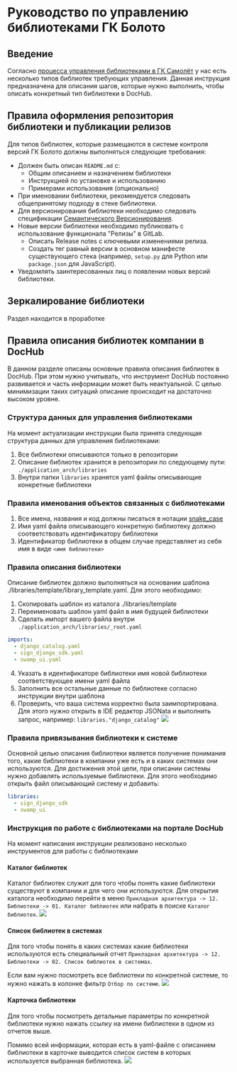 # Руководство по управлению библиотеками ГК Болото

## Введение

Согласно [процесса управления библиотеками в ГК Самолёт](/docs/swamp.libraries_management_process) у нас есть несколько типов библиотек требующих управления. Данная инструкция предназначена для описания шагов, которые нужно выполнить, чтобы описать конкретный тип библиотеки в DocHub.

## Правила оформления репозитория библиотеки и публикации релизов

Для типов библиотек, которые размещаются в системе контроля версий ГК Болото должны выполняться следующие требования:
* Должен быть описан `README.md` с:
  * Общим описанием и назначением библиотеки
  * Инструкцией по установке и использованию
  * Примерами использования (опционально)
* При именовании библиотеки, рекомендуется следовать общепринятому подходу в стеке библиотеки.
* Для версионирования библиотеки необходимо следовать спецификации [Семантического Версионирования](https://semver.org/).
* Новые версии библиотеки необходимо публиковать с использование функционала "Релизы" в GitLab.
  * Описать Release notes с ключевыми изменениями релиза.
  * Создать тег равный версии в основном манифесте существующего стека (например, `setup.py` для Python или `package.json` для JavaScript).
* Уведомлять заинтересованных лиц о появлении новых версий библиотеки.

## Зеркалирование библиотеки

Раздел находится в проработке

## Правила описания библиотек компании в DocHub

В данном разделе описаны основные правила описания библиотек в DocHub. При этом нужно учитывать, что инструмент DocHub постоянно развивается и часть информации может быть неактуальной. С целью минимизации таких ситуаций описание происходит на достаточно высоком уровне.

### Структура данных для управления библиотеками

На момент актуализации инструкции была принята следующая структура данных для управления библиотеками:
1. Все библиотеки описываются только в репозитории
2. Описание библиотек хранится в репозитории по следующему пути: `./application_arch/libraries`
3. Внутри папки `libraries` хранятся yaml файлы описывающие конкретные библиотеки

### Правила именования объектов связанных с библиотеками

1. Все имена, названия и код должны писаться в нотации [snake_case](https://ru.wikipedia.org/wiki/Snake_case)
2. Имя yaml файла описывающего конкретную библиотеку должно соответствовать идентификатору библиотеки
3. Идентификатор библиотеки в общем случае представляет из себя имя в виде `<имя библиотеки>`

### Правила описания библиотеки

Описание библиотек должно выполняться на основании шаблона ./libraries/template/library_template.yaml. Для этого необходимо:
1. Скопировать шаблон из каталога ./libraries/template
2. Переименовать шаблон yaml файл в имя будущей библиотеки
3. Сделать импорт вашего файла внутри `./application_arch/libraries/_root.yaml`
```yaml
imports:  
  - django_catalog.yaml
  - sign_django_sdk.yaml
  - swamp_ui.yaml
```
4. Указать в идентификаторе библиотеки имя новой библиотеки соответствующее имени yaml файла
5. Заполнить все остальные данные по библиотеке согласно инструкции внутри шаблона
7. Проверить, что ваша система корректно была заимпортирована. Для этого нужно открыть в IDE редактор JSONata и выполнить запрос, например: `libraries."django_catalog"`
![](images/libraries_jsonata.png)

### Правила привязывания библиотеки к системе

Основной целью описания библиотеки является получение понимания того, какие библиотеки в компании уже есть и в каких системах они используются. Для достижения этой цели, при описании системы нужно добавлять используемые библиотеки. Для этого необходимо открыть файл описывающий систему и добавить:
```yaml
libraries:
  - sign_django_sdk
  - swamp_ui
```

### Инструкция по работе с библиотеками на портале DocHub

На момент написания инструкции реализовано несколько инструментов для работы с библиотеками

#### Каталог библиотек

Каталог библиотек служит для того чтобы понять какие библиотеки существуют в компании и для чего они используются. Для открытия каталога необходимо перейти в меню `Прикладная архитектура -> 12. Библиотеки -> 01. Каталог библиотек` или набрать в поиске `Каталог библиотек`.
![](images/libraries_list.png)

#### Список библиотек в системах

Для того чтобы понять в каких системах какие библиотеки используются есть специальный отчет `Прикладная архитектура -> 12. Библиотеки -> 02. Список библиотек в системах`.

Если вам нужно посмотреть все библиотеки по конкретной системе, то нужно нажать в колонке фильтр `Отбор по системе`.
![](images/sys_libraries_list.png)


#### Карточка библиотеки

Для того чтобы посмотреть детальные параметры по конкретной библиотеки нужно нажать ссылку на имени библиотеки в одном из отчетов выше.

Помимо всей информации, которая есть в yaml-файле с описанием библиотеки в карточке выводится список систем в которых используется выбранная библиотека.
![](images/library_card.png)
